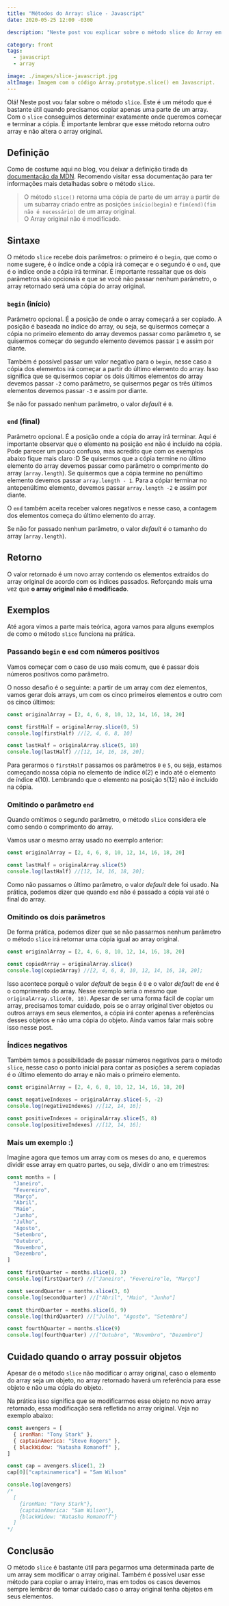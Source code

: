 ```yaml
---
title: "Métodos do Array: slice - Javascript"
date: 2020-05-25 12:00 -0300

description: "Neste post vou explicar sobre o método slice do Array em Javascript."

category: front
tags:
  - javascript
  - array

image: ./images/slice-javascript.jpg
altImage: Imagem com o código Array.prototype.slice() em Javascript.
---
```


Olá! Neste post vou falar sobre o método `slice`. Este é um método que é bastante útil quando precisamos copiar apenas uma parte de um array. Com o `slice` conseguimos determinar exatamente onde queremos começar e terminar a cópia. É importante lembrar que esse método retorna outro array e não altera o array original.

<!-- end_excerpt -->

## Definição

Como de costume aqui no blog, vou deixar a definição tirada da [documentação da MDN][doc-mdn]. Recomendo visitar essa documentação para ter informações mais detalhadas sobre o método `slice`.

> O método `slice()` retorna uma cópia de parte de um array a partir de um subarray criado entre as posições `início(begin)` e `fim(end)(fim não é necessário)` de um array original.  
> O Array original não é modificado.

## Sintaxe

O método `slice` recebe dois parâmetros: o primeiro é o `begin`, que como o nome sugere, é o índice onde a cópia irá começar e o segundo é o `end`, que é o indíce onde a cópia irá terminar.
É importante ressaltar que os dois parâmetros são opcionais e que se você não passar nenhum parâmetro, o array retornado será uma cópia do array original.

### `begin` (início)

Parâmetro opcional. É a posição de onde o array começará a ser copiado. A posição é baseada no índice do array, ou seja, se quisermos começar a cópia no primeiro elemento do array devemos passar como parâmetro `0`, se quisermos começar do segundo elemento devemos passar `1` e assim por diante.

Também é possível passar um valor negativo para o `begin`, nesse caso a cópia dos elementos irá começar a partir do último elemento do array. Isso significa que se quisermos copiar os dois últimos elementos do array devemos passar `-2` como parâmetro, se quisermos pegar os três últimos elementos devemos passar `-3` e assim por diante.

Se não for passado nenhum parâmetro, o valor _default_ é `0`.

### `end` (final)

Parâmetro opcional. É a posição onde a cópia do array irá terminar. Aqui é importante observar que o elemento na posição `end` não é incluído na cópia. Pode parecer um pouco confuso, mas acredito que com os exemplos abaixo fique mais claro :D
Se quisermos que a cópia termine no último elemento do array devemos passar como parâmetro o comprimento do array (`array.length`). Se quisermos que a cópia termine no penúltimo elemento devemos passar `array.length - 1`. Para a cópiar terminar no antepenúltimo elemento, devemos passar `array.length -2` e assim por diante.

O `end` também aceita receber valores negativos e nesse caso, a contagem dos elementos começa do último elemento do array.

Se não for passado nenhum parâmetro, o valor _default_ é o tamanho do array (`array.length`).

## Retorno

O valor retornado é um novo array contendo os elementos extraídos do array original de acordo com os índices passados.
Reforçando mais uma vez que **o array original não é modificado**.

## Exemplos

Até agora vimos a parte mais teórica, agora vamos para alguns exemplos de como o método `slice` funciona na prática.

### Passando `begin` e `end` com números positivos

Vamos começar com o caso de uso mais comum, que é passar dois números positivos como parâmetro.

O nosso desafio é o seguinte: a partir de um array com dez elementos, vamos gerar dois arrays, um com os cinco primeiros elementos e outro com os cinco últimos:

```javascript
const originalArray = [2, 4, 6, 8, 10, 12, 14, 16, 18, 20]

const firstHalf = originalArray.slice(0, 5)
console.log(firstHalf) //[2, 4, 6, 8, 10]

const lastHalf = originalArray.slice(5, 10)
console.log(lastHalf) //[12, 14, 16, 18, 20];
```

Para gerarmos o `firstHalf` passamos os parâmetros `0` e `5`, ou seja, estamos começando nossa cópia no elemento de índice `0`(2) e indo até o elemento de índice `4`(10). Lembrando que o elemento na posição `5`(12) não é incluído na cópia.

### Omitindo o parâmetro `end`

Quando omitimos o segundo parâmetro, o método `slice` considera ele como sendo o comprimento do array.

Vamos usar o mesmo array usado no exemplo anterior:

```javascript
const originalArray = [2, 4, 6, 8, 10, 12, 14, 16, 18, 20]

const lastHalf = originalArray.slice(5)
console.log(lastHalf) //[12, 14, 16, 18, 20];
```

Como não passamos o último parâmetro, o valor _default_ dele foi usado. Na prática, podemos dizer que quando `end` não é passado a cópia vai até o final do array.

### Omitindo os dois parâmetros

De forma prática, podemos dizer que se não passarmos nenhum parâmetro o método `slice` irá retornar uma cópia igual ao array original.

```javascript
const originalArray = [2, 4, 6, 8, 10, 12, 14, 16, 18, 20]

const copiedArray = originalArray.slice()
console.log(copiedArray) //[2, 4, 6, 8, 10, 12, 14, 16, 18, 20];
```

Isso acontece porquê o valor _default_ de `begin` é `0` e o valor _default_ de `end` é o comprimento do array. Nesse exemplo seria o mesmo que `originalArray.slice(0, 10)`.
Apesar de ser uma forma fácil de copiar um array, precisamos tomar cuidado, pois se o array original tiver objetos ou outros arrays em seus elementos, a cópia irá conter apenas a referências desses objetos e não uma cópia do objeto. Ainda vamos falar mais sobre isso nesse post.

### Índices negativos

Também temos a possibilidade de passar números negativos para o método `slice`, nesse caso o ponto inicial para contar as posições a serem copiadas é o último elemento do array e não mais o primeiro elemento.

```javascript
const originalArray = [2, 4, 6, 8, 10, 12, 14, 16, 18, 20]

const negativeIndexes = originalArray.slice(-5, -2)
console.log(negativeIndexes) //[12, 14, 16];

const positiveIndexes = originalArray.slice(5, 8)
console.log(positiveIndexes) //[12, 14, 16];
```

### Mais um exemplo :)

Imagine agora que temos um array com os meses do ano, e queremos dividir esse array em quatro partes, ou seja, dividir o ano em trimestres:

```javascript
const months = [
  "Janeiro",
  "Fevereiro",
  "Março",
  "Abril",
  "Maio",
  "Junho",
  "Julho",
  "Agosto",
  "Setembro",
  "Outubro",
  "Novembro",
  "Dezembro",
]

const firstQuarter = months.slice(0, 3)
console.log(firstQuarter) //["Janeiro", "Fevereiro"le, "Março"]

const secondQuarter = months.slice(3, 6)
console.log(secondQuarter) //["Abril", "Maio", "Junho"]

const thirdQuarter = months.slice(6, 9)
console.log(thirdQuarter) //["Julho", "Agosto", "Setembro"]

const fourthQuarter = months.slice(9)
console.log(fourthQuarter) //["Outubro", "Novembro", "Dezembro"]
```

## Cuidado quando o array possuir objetos

Apesar de o método `slice` não modificar o array original, caso o elemento do array seja um objeto, no array retornado haverá um referência para esse objeto e não uma cópia do objeto.

Na prática isso significa que se modificarmos esse objeto no novo array retornado, essa modificação será refletida no array original. Veja no exemplo abaixo:

```javascript
const avengers = [
  { ironMan: "Tony Stark" },
  { captainAmerica: "Steve Rogers" },
  { blackWidow: "Natasha Romanoff" },
]

const cap = avengers.slice(1, 2)
cap[0]["captainamerica"] = "Sam Wilson"

console.log(avengers)
/* 
  [
    {ironMan: "Tony Stark"}, 
    {captainAmerica: "Sam Wilson"}, 
    {blackWidow: "Natasha Romanoff"}
  ]
*/
```

## Conclusão

O método `slice` é bastante útil para pegarmos uma determinada parte de um array sem modificar o array original. Também é possível usar esse método para copiar o array inteiro, mas em todos os casos devemos sempre lembrar de tomar cuidado caso o array original tenha objetos em seus elementos.

[doc-mdn]: https://developer.mozilla.org/pt-BR/docs/Web/JavaScript/Reference/Global_Objects/Array/slice
